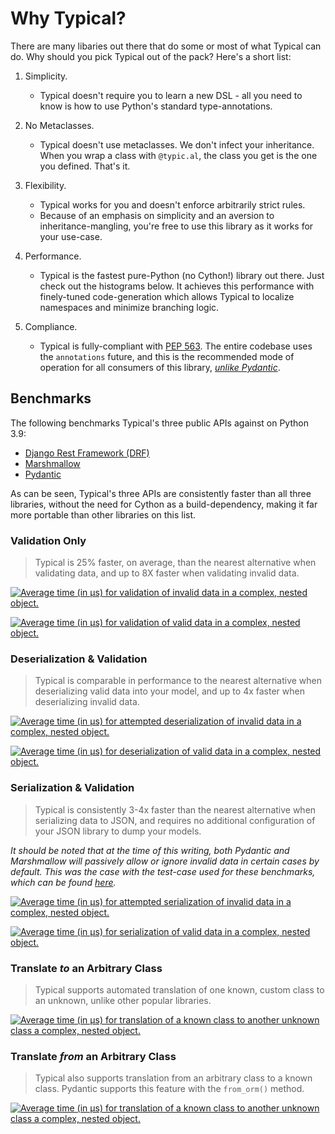 # Why Typical?

There are many libaries out there that do some or most of what
Typical can do. Why should you pick Typical out of the pack?
Here's a short list:

1. Simplicity.
    - Typical doesn't require you to learn a new DSL - all you need to know is how to
      use Python's standard type-annotations.


2. No Metaclasses.
    - Typical doesn't use metaclasses. We don't infect your inheritance. When you wrap a
      class with `@typic.al`, the class you get is the one you defined. That's it.

3. Flexibility.
    - Typical works for you and doesn't enforce arbitrarily strict rules.
    - Because of an emphasis on simplicity and an aversion to inheritance-mangling,
      you're free to use this library as it works for your use-case.

4. Performance.
    - Typical is the fastest pure-Python (no Cython!) library out there. Just check out
      the histograms below. It achieves this performance with finely-tuned
      code-generation which allows Typical to localize namespaces and minimize branching
      logic.

5. Compliance.
    - Typical is fully-compliant with
      [PEP 563](https://www.python.org/dev/peps/pep-0563/). The entire codebase uses the
      `annotations` future, and this is the recommended mode of operation for all
      consumers of this library,
      *[unlike Pydantic](https://github.com/samuelcolvin/pydantic/issues/2678)*.

## Benchmarks

The following benchmarks Typical's three public APIs against on Python 3.9:

- [Django Rest Framework (DRF)](https://www.django-rest-framework.org/)
- [Marshmallow](https://marshmallow.readthedocs.io/en/stable/)
- [Pydantic](https://pydantic-docs.helpmanual.io/)

As can be seen, Typical's three APIs are consistently faster than all three libraries, 
without the need for Cython as a build-dependency, making it far more portable than 
other libraries on this list. 


### Validation Only

> Typical is 25% faster, on average, than the nearest alternative when validating 
> data, and up to 8X faster when validating invalid data.

[![Average time (in μs) for validation of invalid data in
a complex, nested
object.][validate-invalid]][validate-invalid]

[![Average time (in μs) for validation of valid data in a
complex, nested object.][validate-valid]][validate-valid]


### Deserialization & Validation

> Typical is comparable in performance to the nearest alternative when deserializing 
> valid data into your model, and up to 4x faster when deserializing invalid data.

[![Average time (in μs) for attempted deserialization of
invalid data in a complex, nested
object.][deser-invalid]][deser-invalid]

[![Average time (in μs) for deserialization of valid data in a
complex, nested object.][deser-valid]][deser-valid]


### Serialization & Validation

> Typical is consistently 3-4x faster than the nearest alternative when serializing 
> data to JSON, and requires no additional configuration of your JSON library to 
> dump your models.

*It should be noted that at the time of this writing, both
Pydantic and Marshmallow will passively allow or ignore
invalid data in certain cases by default. This was the
case with the test-case used for these benchmarks, which
can be found
[here](https://github.com/seandstewart/typical/blob/master/benchmark/test_benchmarks.py).*

[![Average time (in μs) for attempted serialization of
invalid data in a complex, nested
object.][ser-invalid]][ser-invalid]

[![Average time (in μs) for serialization of valid data in
a complex, nested object.][ser-valid]][ser-valid]

### Translate *to* an Arbitrary Class

> Typical supports automated translation of one known,
> custom class to an unknown, unlike other popular
> libraries.

[![Average time (in μs) for translation of a known class
to another unknown class a complex, nested
object.][trans-to]][trans-to]


### Translate *from* an Arbitrary Class

> Typical also supports translation from an arbitrary class
> to a known class. Pydantic supports this feature with the
> `from_orm()` method.

[![Average time (in μs) for translation of a known class
to another unknown class a complex, nested
object.][trans-from]][trans-from]


[validate-invalid]: static/Validate_Invalid_Data.svg
[validate-valid]: static/Validate_Valid_Data.svg
[deser-invalid]: static/Deserialize_Invalid_Data.svg
[deser-valid]: static/Deserialize_Valid_Data.svg
[ser-invalid]: static/Serialize_Invalid_Data.svg
[ser-valid]: static/Serialize_Valid_Data.svg
[trans-to]: static/Translate_to_Arbitrary_Class.svg
[trans-from]: static/Translate_from_Arbitrary_Class.svg
